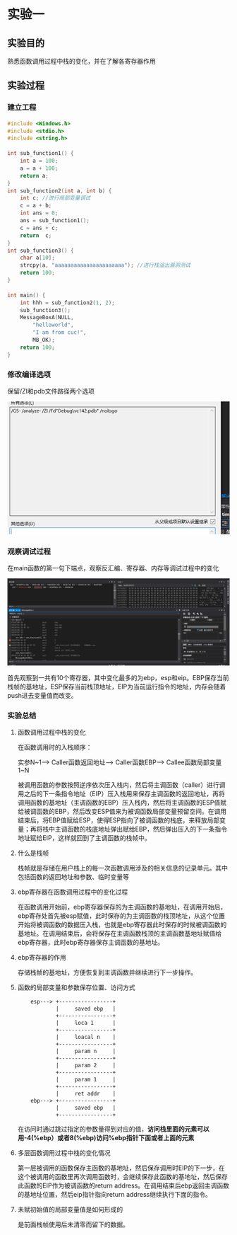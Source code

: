 # 实验一

## 实验目的

熟悉函数调用过程中栈的变化，并在了解各寄存器作用

## 实验过程

### 建立工程

```c
#include <Windows.h>
#include <stdio.h>
#include <string.h>

int sub_function1() {
	int a = 100;
	a = a + 100;
	return a;
}
int sub_function2(int a, int b) {
	int c; //进行局部变量调试
	c = a + b;
	int ans = 0;
	ans = sub_function1();
	c = ans + c;
	return  c;
}
int sub_function3() {
	char a[10];
	strcpy(a, "aaaaaaaaaaaaaaaaaaaaaa"); //进行栈溢出漏洞测试
	return 100;
}

int main() {
	int hhh = sub_function2(1, 2);
	sub_function3();
	MessageBoxA(NULL,
		"helloworld",
		"I am from cuc!",
		MB_OK);
	return 100;
}
```

### 修改编译选项

保留/ZI和pdb文件路径两个选项

![image-20210916111033220](img/option.png)

### 观察调试过程

在main函数的第一句下端点，观察反汇编、寄存器、内存等调试过程中的变化

![](img/debug.png)

首先观察到一共有10个寄存器，其中变化最多的为ebp，esp和eip。EBP保存当前栈帧的基地址，ESP保存当前栈顶地址，EIP为当前运行指令的地址，内存会随着push进去变量值而改变。

### 实验总结

1. 函数调用过程中栈的变化

   在函数调用时的入栈顺序：

   实参N~1——> Caller函数返回地址——> Caller函数EBP——> Callee函数局部变量1~N

   被调用函数的参数按照逆序依次压入栈内，然后将主调函数（caller）进行调用之后的下一条指令地址（EIP）压入栈用来保存主调函数的返回地址，再将调用函数的基地址（主调函数的EBP）压入栈内，然后将主调函数的ESP值赋给被调函数的EBP，然后改变ESP值来为被调函数局部变量预留空间。在调用结束后，将EBP值赋给ESP，使得ESP指向了被调函数的栈底，来释放局部变量；再将栈中主调函数的栈底地址弹出赋给EBP，然后弹出压入的下一条指令地址赋给EIP，这样就回到了主调函数的栈帧中。

2. 什么是栈帧

   栈帧就是存储在用户栈上的每一次函数调用涉及的相关信息的记录单元。其中包括函数的返回地址和参数、临时变量等

3. ebp寄存器在函数调用过程中的变化过程

   在函数调用开始前，ebp寄存器保存的为主调函数的基地址，在调用开始后，ebp寄存处首先被esp赋值，此时保存的为主调函数的栈顶地址，从这个位置开始将被调函数的数据压入栈，也就是ebp寄存器此时保存的时候被调函数的基地址。在调用结束后，会将保存在主调函数栈顶的主调函数基地址赋值给ebp寄存器，此时ebp寄存器保存主调函数的基地址。

4. ebp寄存器的作用

   存储栈帧的基地址，方便恢复到主调函数并继续进行下一步操作。

5. 函数的局部变量和参数保存位置、访问方式

   ```
       esp---> +-----------------+
               |     saved ebp   |
               +-----------------+
               |     loca 1      |
               +-----------------+
               |     loacal n    |
               +-----------------+
               |     param n     |
               +-----------------+
               |     param 2     |
               +-----------------+
               |	 param 1     |
               +-----------------+
               |     ret addr    |
       ebp---> +-----------------+
               |     saved ebp   |
               +-----------------+
   ```

   在访问时通过跳过指定的参数量得到对应的值，**访问栈里面的元素可以用-4(%ebp）或者8(%ebp)访问%ebp指针下面或者上面的元素**

6. 多层函数调用过程中栈的变化情况

   第一层被调用的函数保存主函数的基地址，然后保存调用时EIP的下一步，在这个被调用的函数里再次调用函数时，会继续保存此函数的基地址，然后保存此函数的EIP作为被调函数的return address。在调用结束后ebp返回主调函数的基地址位置，然后eip指针指向return address继续执行下面的指令。

7. 未赋初始值的局部变量值是如何形成的

   是前面栈帧使用后未清零而留下的数据。